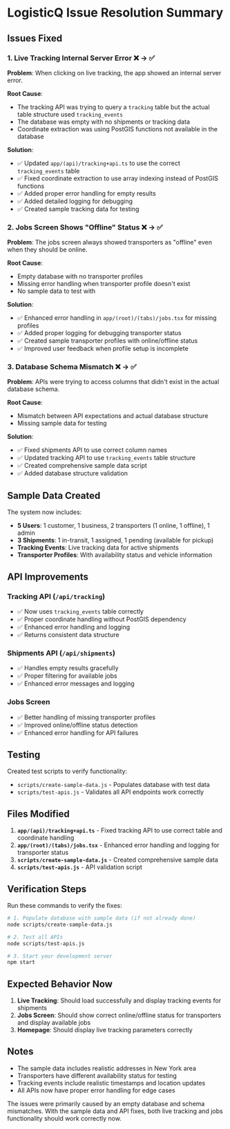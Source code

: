 # LogisticQ Issue Resolution Summary

## Issues Fixed

### 1. Live Tracking Internal Server Error ❌ → ✅
**Problem**: When clicking on live tracking, the app showed an internal server error.

**Root Cause**: 
- The tracking API was trying to query a `tracking` table but the actual table structure used `tracking_events`
- The database was empty with no shipments or tracking data
- Coordinate extraction was using PostGIS functions not available in the database

**Solution**:
- ✅ Updated `app/(api)/tracking+api.ts` to use the correct `tracking_events` table
- ✅ Fixed coordinate extraction to use array indexing instead of PostGIS functions
- ✅ Added proper error handling for empty results
- ✅ Added detailed logging for debugging
- ✅ Created sample tracking data for testing

### 2. Jobs Screen Shows "Offline" Status ❌ → ✅
**Problem**: The jobs screen always showed transporters as "offline" even when they should be online.

**Root Cause**:
- Empty database with no transporter profiles
- Missing error handling when transporter profile doesn't exist
- No sample data to test with

**Solution**:
- ✅ Enhanced error handling in `app/(root)/(tabs)/jobs.tsx` for missing profiles
- ✅ Added proper logging for debugging transporter status
- ✅ Created sample transporter profiles with online/offline status
- ✅ Improved user feedback when profile setup is incomplete

### 3. Database Schema Mismatch ❌ → ✅
**Problem**: APIs were trying to access columns that didn't exist in the actual database schema.

**Root Cause**:
- Mismatch between API expectations and actual database structure
- Missing sample data for testing

**Solution**:
- ✅ Fixed shipments API to use correct column names
- ✅ Updated tracking API to use `tracking_events` table structure
- ✅ Created comprehensive sample data script
- ✅ Added database structure validation

## Sample Data Created

The system now includes:
- **5 Users**: 1 customer, 1 business, 2 transporters (1 online, 1 offline), 1 admin
- **3 Shipments**: 1 in-transit, 1 assigned, 1 pending (available for pickup)
- **Tracking Events**: Live tracking data for active shipments
- **Transporter Profiles**: With availability status and vehicle information

## API Improvements

### Tracking API (`/api/tracking`)
- ✅ Now uses `tracking_events` table correctly
- ✅ Proper coordinate handling without PostGIS dependency  
- ✅ Enhanced error handling and logging
- ✅ Returns consistent data structure

### Shipments API (`/api/shipments`)
- ✅ Handles empty results gracefully
- ✅ Proper filtering for available jobs
- ✅ Enhanced error messages and logging

### Jobs Screen
- ✅ Better handling of missing transporter profiles
- ✅ Improved online/offline status detection
- ✅ Enhanced error handling for API failures

## Testing

Created test scripts to verify functionality:
- `scripts/create-sample-data.js` - Populates database with test data
- `scripts/test-apis.js` - Validates all API endpoints work correctly

## Files Modified

1. **`app/(api)/tracking+api.ts`** - Fixed tracking API to use correct table and coordinate handling
2. **`app/(root)/(tabs)/jobs.tsx`** - Enhanced error handling and logging for transporter status
3. **`scripts/create-sample-data.js`** - Created comprehensive sample data
4. **`scripts/test-apis.js`** - API validation script

## Verification Steps

Run these commands to verify the fixes:

```bash
# 1. Populate database with sample data (if not already done)
node scripts/create-sample-data.js

# 2. Test all APIs
node scripts/test-apis.js

# 3. Start your development server
npm start
```

## Expected Behavior Now

1. **Live Tracking**: Should load successfully and display tracking events for shipments
2. **Jobs Screen**: Should show correct online/offline status for transporters and display available jobs
3. **Homepage**: Should display live tracking parameters correctly

## Notes

- The sample data includes realistic addresses in New York area
- Transporters have different availability status for testing
- Tracking events include realistic timestamps and location updates
- All APIs now have proper error handling for edge cases

The issues were primarily caused by an empty database and schema mismatches. With the sample data and API fixes, both live tracking and jobs functionality should work correctly now.